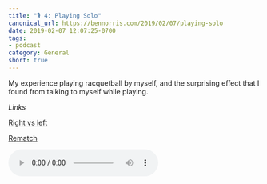 ```yaml
---
title: "🎙 4: Playing Solo"
canonical_url: https://bennorris.com/2019/02/07/playing-solo
date: 2019-02-07 12:07:25-0700
tags:
- podcast
category: General
short: true
---
```


My experience playing racquetball by myself, and the surprising effect that I found from talking to myself while playing.

*Links*

[Right vs left](https://www.bennorris.com/2019/02/04/right-vs-left)

[Rematch](https://www.bennorris.com/2019/02/04/rematch)

<audio controls="controls" src="https://media.bennorris.com/images/bennorris/uploads/2019/c47487fa5e.mp3" />

